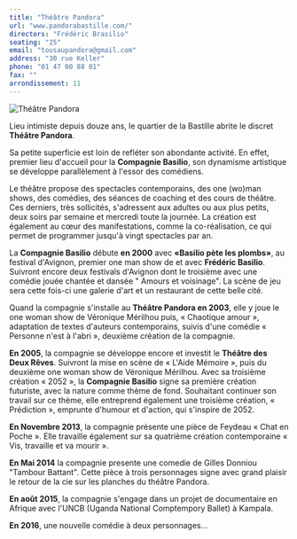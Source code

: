 ```yaml
---
title: "Théâtre Pandora"
url: "www.pandorabastille.com/"
directors: "Frédéric Brasilio"
seating: "25"
email: "tousaupandora@gmail.com"
address: "30 rue Keller"
phone: "01 47 00 88 01"
fax: ""
arrondissement: 11
---
```


![Théâtre Pandora](../images/11eme/theatre-pandora/theatre-pandora-1.jpg)

Lieu intimiste depuis douze ans, le quartier de la Bastille abrite le discret **Théâtre Pandora**.

Sa petite superficie est loin de refléter son abondante activité. En effet,  premier lieu d'accueil pour la **Compagnie Basilio**, son dynamisme artistique se développe parallèlement à l'essor des comédiens.

Le théâtre propose des spectacles contemporains, des one (wo)man shows, des comédies, des séances de coaching et des cours de théâtre. Ces derniers, très sollicités, s'adressent aux adultes ou aux plus petits, deux soirs par semaine et mercredi toute la journée. La création est également au cœur des manifestations, comme la co-réalisation, ce qui permet de programmer jusqu'à vingt spectacles par an.

La **Compagnie Basilio** débute **en 2000** avec **«Basilio pète les plombs»**, au festival d'Avignon, premier one man show de et avec **Frédéric Basilio**. Suivront encore deux festivals d'Avignon dont le troisième avec une comédie jouée chantée et dansée " Amours et voisinage". La scène de jeu sera cette fois-ci une galerie d'art et un restaurant de cette belle cité.

Quand la compagnie s'installe au **Théâtre Pandora en 2003**, elle y joue le one woman show de Véronique Mérilhou puis, « Chaotique amour », adaptation de textes d'auteurs contemporains, suivis d'une comédie « Personne n'est à l'abri », deuxième création de la compagnie.

**En 2005**, la compagnie se développe encore et investit le **Théâtre des Deux Rêves**. Suivront la mise en scène de « L'Aide Mémoire », puis du deuxième one woman show de Véronique Mérilhou. Avec sa troisième création « 2052 », la **Compagnie Basilio** signe sa première création futuriste, avec la nature comme thème de fond. Souhaitant continuer son travail sur ce thème, elle entreprend également une troisième création, « Prédiction », emprunte d'humour et d'action, qui s'inspire de 2052.

**En Novembre 2013**, la compagnie présente une pièce de Feydeau « Chat en Poche ». Elle travaille également sur sa quatrième création contemporaine « Vis, travaille et va mourir ».

**En Mai 2014** la compagnie presente une comedie de Gilles Donniou "Tambour Battant". Cette pièce à trois personnages signe avec grand plaisir le retour de la cie sur les planches du théâtre Pandora.

**En août 2015**,  la compagnie s'engage dans un projet de documentaire en Afrique avec l'UNCB (Uganda National Comptempory Ballet) à Kampala.

**En 2016**, une nouvelle comédie à deux personnages...

